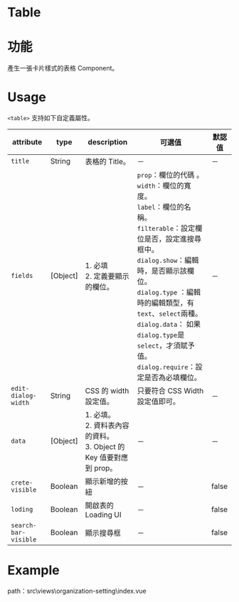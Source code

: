 # Table

# 功能

產生一張卡片樣式的表格 Component。

# Usage

`<table>` 支持如下自定義屬性。

| attribute | type | description | 可選值 | 默認值 |
| --------- | ---- | ----------- | ----- | ------ |
| `title` | String | 表格的 Title。 | － | － |
| `fields` | \[Object\] | 1. 必填 <br /> 2. 定義要顯示的欄位。 | `prop`：欄位的代碼 。<br />`width`：欄位的寬度。<br /> `label`：欄位的名稱。 <br />`filterable`：設定欄位是否，設定進搜尋框中。<br />`dialog.show`：編輯時，是否顯示該欄位。<br />`dialog.type` ：編輯時的編輯類型，有 `text`、`select`兩種。<br />`dialog.data`： 如果 `dialog.type`是`select`，才須賦予值。<br /> `dialog.require`：設定是否為必填欄位。 |－|
| `edit-dialog-width` | String | CSS 的 width 設定值。 | 只要符合 CSS Width 設定值即可。 |－|
| `data` | [Object] | 1. 必填。<br />2. 資料表內容的資料。<br />3. Object 的 Key 值要對應到 prop。 | － |－|
| `crete-visible` | Boolean | 顯示新增的按紐 | －                                                           |false|
| `loding` | Boolean | 開啟表的 Loading UI | － |false|
| `search-bar-visible` | Boolean | 顯示搜尋框 | － |false|
# Example

path：src\views\organization-setting\index.vue

